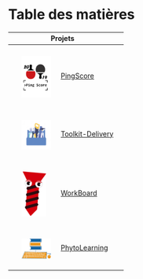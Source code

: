 # Table des matières

| Projets                                                                                                                                                                                                |                                                                                                                                                          |
|--------------------------------------------------------------------------------------------------------------------------------------------------------------------------------------------------------|----------------------------------------------------------------------------------------------------------------------------------------------------------|
| <a href="../../mes-réalisations/pingscore/"><img src="../../img/pingscore-logo.png" alt="pingscore-logo.png" width="60" align="center" style="margin:20px" />PingScore</a>                             |                                                                                                                                                          |
| <a href="../../mes-réalisations/toolkit-delivery/"><img src="../../img/toolkit-delivery-logo.png" alt="toolkit-delivery-logo.png" width="60" align="center" style="margin:20px" />Toolkit-Delivery</a> |                                                                                                                                                          |
| <a href="../../mes-réalisations/workboard/"><img src="../../img/workboard-logo.png" alt="workboard-logo.png" width="50" align="center" style="margin:20px;margin-right:30px" />WorkBoard</a>           |                                                                                                                                                          |
| <a href="../../mes-réalisations/phytolearning/"><img src="../../img/phytolearning-logo.png" alt="phytolearning-logo.png" width="60" align="center" style="margin:20px" />PhytoLearning</a>             |                                                                                                                                                          |
